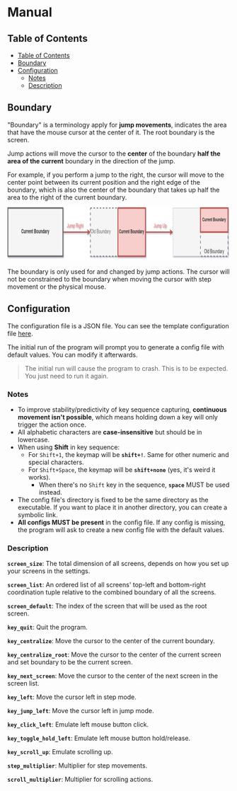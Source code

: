 # Manual

## Table of Contents

- [Table of Contents](#table-of-contents)
- [Boundary](#boundary)
- [Configuration](#configuration)
	- [Notes](#notes)
	- [Description](#description)


## Boundary

"Boundary" is a terminology apply for **jump movements**, indicates the area that have the mouse cursor at the center of it. The root boundary is the screen.

Jump actions will move the cursor to the **center** of the boundary **half the area of the current** boundary in the direction of the jump.

For example, if you perform a jump to the right, the cursor will move to the center point between its current position and the right edge of the boundary, which is also the center of the boundary that takes up half the area to the right of the current boundary.

<img src="img/boundary.png" height="120">

The boundary is only used for and changed by jump actions. The cursor will not be constrained to the boundary when moving the cursor with step movement or the physical mouse.

## Configuration

The configuration file is a JSON file. You can see the template configuration file [here](template-config.json).

The initial run of the program will prompt you to generate a config file with default values. You can modify it afterwards.

> The initial run will cause the program to crash. This is to be expected. You just need to run it again.

### Notes

- To improve stability/predictivity of key sequence capturing, **continuous movement isn't possible**, which means holding down a key will only trigger the action once.
- All alphabetic characters are **case-insensitive** but should be in lowercase.
- When using **Shift** in key sequence:
	- For `Shift+1`, the keymap will be **`shift+!`**. Same for other numeric and special characters.
	- For `Shift+Space`, the keymap will be **`shift+none`** (yes, it's weird it works).
		- When there's no `Shift` key in the sequence, **`space`** MUST be used instead.
- The config file's directory is fixed to be the same directory as the executable. If you want to place it in another directory, you can create a symbolic link.
- **All configs MUST be present** in the config file. If any config is missing, the program will ask to create a new config file with the default values.

### Description

**`screen_size`**: The total dimension of all screens, depends on how you set up
 	your screens in the settings.

**`screen_list`**: An ordered list of all screens' top-left and bottom-right coordination tuple relative to the combined boundary of all the screens.

**`screen_default`**: The index of the screen that will be used as the root screen.

**`key_quit`**: Quit the program.

**`key_centralize`**: Move the cursor to the center of the current boundary.

**`key_centralize_root`**: Move the cursor to the center of the current screen and set boundary to be the current screen.

**`key_next_screen`**: Move the cursor to the center of the next screen in the screen list.

**`key_left`**: Move the cursor left in step mode.

**`key_jump_left`**: Move the cursor left in jump mode.

**`key_click_left`**: Emulate left mouse button click.

**`key_toggle_hold_left`**: Emulate left mouse button hold/release.

**`key_scroll_up`**: Emulate scrolling up.

**`step_multiplier`**: Multiplier for step movements.

**`scroll_multiplier`**: Multiplier for scrolling actions.
